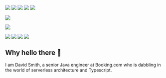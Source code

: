 ![](https://img.shields.io/badge/Code-Linux-informational?style=flat-square&logo=linux&logoColor=white&color=2bbc8a)
![](https://img.shields.io/badge/Code-Shell-informational?style=flat-square&logo=java&logoColor=white&color=2bbc8a)
![](https://img.shields.io/badge/Code-Java-informational?style=flat-square&logo=java&logoColor=white&color=2bbc8a)
![](https://img.shields.io/badge/Code-Python-informational?style=flat-square&logo=python&logoColor=white&color=2bbc8a)
![](https://img.shields.io/badge/Code-Typescript-informational?style=flat-square&logo=typescript&logoColor=white&color=2bbc8a)

![](https://img.shields.io/badge/Framework-Spring-informational?style=flat-square&logo=spring&logoColor=white&color=2bbc8a)

![](https://img.shields.io/badge/Cloud-AWS-informational?style=flat-square&logo=amazon-aws&logoColor=white&color=2bbc8a)

![](https://img.shields.io/badge/Tools-Docker-informational?style=flat-square&logo=docker&logoColor=white&color=2bbc8a)
![](https://img.shields.io/badge/Tools-Gradle-informational?style=flat-square&logo=gradle&logoColor=white&color=2bbc8a)
![](https://img.shields.io/badge/Tools-MySql-informational?style=flat-square&logo=mysql&logoColor=white&color=2bbc8a)
![](https://img.shields.io/badge/Tools-MSSQL-informational?style=flat-square&logo=Microsoft-SQL-Server&logoColor=white&color=2bbc8a)

## Why hello there 👋
I am David Smith, a senior Java engineer at Booking.com who is dabbling in the world of serverless architecture and Typescript.
